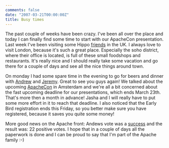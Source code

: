 ```yaml
---
comments: false
date: "2007-03-21T00:00:00Z"
title: Busy times
---
```



The past couple of weeks have been crazy. I've been all over the place and today I can finally find some time to start with our ApacheCon presentation.
Last week I've been visiting some Hippo <a href="http://www.vnunet.com/" target="_blank">friends</a> in the UK.
I always love to visit London, because it's such a great place. Especially the soho district, where their office is located, is full of these small foodshops and restaurants.
It's really nice and I should really take some vacation and go there for a couple of days and see all the nice things around town.

On monday I had some spare time in the evening to go for beers and dinner with <a title="Andrews weblog" target="_blank" href="http://www.andrewsavory.com/blog/">Andrew</a> and <a title="Jeremys weblog" target="_blank" href="http://blog.fiveone.org/">Jeremy</a>.
Great to see you guys again! We talked about the upcoming <a title="ApacheCon" target="_blank" href="http://www.eu.apachecon.com">ApacheCon</a> in Amsterdam and we're all a bit concerned about the fast upcoming deadline for our presentations, which ends March 23th.
That's more then a month in advance! Jasha and I will really have to put some more effort in it to reach that deadline. I also noticed that the Early Bird registration ends this Friday, so you better make sure you have registered, because it saves you quite some money!

More good news on the Apache front: Andews vote was a <a href="http://marc.info/?l=xml-cocoon-dev&m=117344957209893&w=2" target="_blank">success</a> and the result was: 22 positive votes. I hope that in a couple of days all the paperwork is done and I can be proud to say that I'm part of the Apache family :-)
